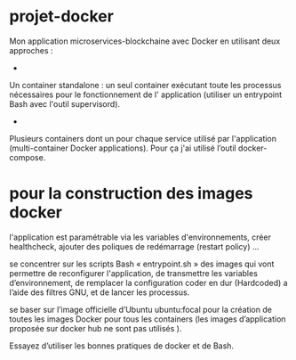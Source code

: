 # projet-docker
Mon application microservices-blockchaine
avec Docker en utilisant deux approches :


-       
Un container standalone :
un seul container exécutant toute les processus nécessaires pour le
fonctionnement de l' application (utiliser un entrypoint Bash avec  l'outil supervisord).


 


-       
Plusieurs containers dont
un pour chaque service utilisé par  l'application (multi-container Docker
applications). Pour ça j'ai utilisé l’outil docker-compose.


# pour la construction des images docker
l'application est paramétrable via les variables
d'environnements, créer healthcheck, ajouter des poliques de redémarrage (restart
policy) …


se concentrer sur les scripts Bash « entrypoint.sh » des images qui
vont permettre de reconfigurer l'application, de transmettre les variables d’environnement,
de remplacer la configuration coder en dur (Hardcoded)
a l’aide des filtres GNU, et de lancer les processus.


se baser sur l’image officielle d’Ubuntu ubuntu:focal  pour la création de toutes les images Docker
pour tous les containers (les images d’application proposée sur docker hub ne sont pas utilisés ).


Essayez d’utiliser
les bonnes pratiques de docker
et de Bash.
